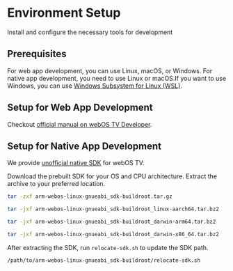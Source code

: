 # Environment Setup

Install and configure the necessary tools for development

## Prerequisites

For web app development, you can use Linux, macOS, or Windows. For native app development, you need to use Linux or
macOS.If you want to use Windows, you can use [Windows Subsystem for Linux (WSL)](https://aka.ms/wsl).

## Setup for Web App Development

Checkout [official manual on webOS TV Developer](https://webostv.developer.lge.com/develop/getting-started/developer-workflow).

## Setup for Native App Development

We provide [unofficial native SDK](https://github.com/webosbrew/native-toolchain/) for webOS TV.

Download the prebuilt SDK for your OS and CPU architecture. Extract the archive to your preferred location.

```bash Linux x86_64
tar -zxf arm-webos-linux-gnueabi_sdk-buildroot.tar.gz
```

```bash Linux aarch64
tar -jxf arm-webos-linux-gnueabi_sdk-buildroot_linux-aarch64.tar.bz2
```

```bash macOS arm64
tar -jxf arm-webos-linux-gnueabi_sdk-buildroot_darwin-arm64.tar.bz2
```

```bash macOS x86_64
tar -jxf arm-webos-linux-gnueabi_sdk-buildroot_darwin-x86_64.tar.bz2
```

After extracting the SDK, run `relocate-sdk.sh` to update the SDK path.

```bash Linux & macOS & WSL
/path/to/arm-webos-linux-gnueabi_sdk-buildroot/relocate-sdk.sh
```
